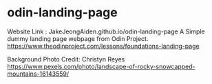 # odin-landing-page
Website Link : JakeJeongAiden.github.io/odin-landing-page
A Simple dummy landing page webpage from Odin Project.
https://www.theodinproject.com/lessons/foundations-landing-page

Background Photo Credit: Christyn Reyes
https://www.pexels.com/photo/landscape-of-rocky-snowcapped-mountains-16143559/
